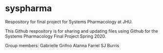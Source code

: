 # syspharma
Respository for final project for Systems Pharmacology at JHU.

This Github respository is for sharing and updating files
using Github for the Systems Pharmacology Final Project
Spring 2020.

Group members:
Gabrielle Grifno
Alanna Farrel
SJ Burris
